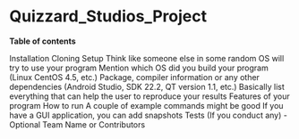 # Quizzard_Studios_Project

**Table of contents**

Installation
Cloning
Setup 
Think like someone else in some random OS will try to use your program
Mention which OS did you build your program (Linux CentOS 4.5, etc.)
Package, compiler information or any other dependencies (Android Studio, SDK 22.2, QT version 1.1, etc.)
Basically list everything that can help the user to reproduce your results
Features of your program
How to run
A couple of example commands might be good
If you have a GUI application, you can add snapshots
Tests (If you conduct any) - Optional
Team Name or Contributors
